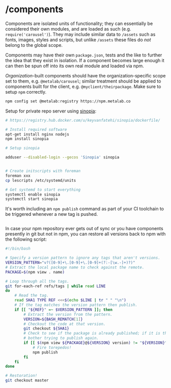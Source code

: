 # /components

Components are isolated units of functionality; they can essentially be considered their own modules, and are loaded as such (e.g. `require('carousel')`). They may include similar data to `/assets` such as fonts, images, styles and scripts, but unlike `/assets` these files do _not_ belong to the global scope.

Components may have their own `package.json`, tests and the like to further the idea that they exist in isolation. If a component becomes large enough it can then be spun off into its own real module and loaded via npm.

$Organization$-built components should have the organization-specific scope set to them, e.g. `@metalab/carousel`; similar treatment should be applied to components built for the client, e.g. `@myclient/theirpackage`. Make sure to setup `npm` correctly.

```bash
npm config set @metalab:registry https://npm.metalab.co
```

Setup for private repo server using [sinopia]:

```bash
# https://registry.hub.docker.com/u/keyvanfatehi/sinopia/dockerfile/

# Install required software
apt-get install nginx nodejs
npm install sinopia

# Setup sinopia

adduser --disabled-login --gecos 'Sinopia' sinopia


# Create initscripts with foreman
foreman xxx
cp lescripts /etc/systemd/units

# Get systemd to start everything
systemctl enable sinopia
systemctl start sinopia
```

It's worth including an `npm publish` command as part of your CI toolchain to be triggered whenever a new tag is pushed.

```bash

```

In case your npm repository ever gets out of sync or you have components presently in git but not in npm, you can restore all versions back to npm with the following script:

```bash
#!/bin/bash

# Specify a version pattern to ignore any tags that aren't versions.
VERSION_PATTERN="v?([0-9]+\.[0-9]+\.[0-9]+(?:-[\w.-]+)?)"
# Extract the local package name to check against the remote.
PACKAGE=$(npm view . name)

# Loop through all the tags.
git for-each-ref refs/tags | while read LINE
do
	# Read the tag.
	read SHA1 TYPE REF <<<$(echo $LINE | tr " " "\n")
	# If the tag matches the version pattern then publish.
	if [[ "${REF}" =~ $VERSION_PATTERN ]]; then
		# Extract the version from the pattern.
		VERSION=${BASH_REMATCH[1]}
		# Checkout the code at that version.
		git checkout ${SHA1}
		# Check to see if the package is already published; if it is then don't
		# bother trying to publish again.
		if [[ $(npm view ${PACKAGE}@${VERSION} version) != "${VERSION}" ]]; then
			# Fire torepedos!
			npm publish
		fi
	fi
done

# Restoration!
git checkout master
```

[sinopia]: https://github.com/rlidwka/sinopia
[npm]: https://www.npmjs.com
